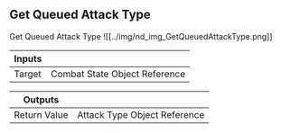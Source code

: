 ## Get Queued Attack Type
Get Queued Attack Type
![[../img/nd_img_GetQueuedAttackType.png]]

|Inputs||
|--|--|
| Target | Combat State Object Reference |

|Outputs||
|--|--|
| Return Value | Attack Type Object Reference |
